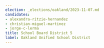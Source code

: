 ```yaml
---
election: _elections/oakland/2023-11-07.md
candidates:
- alexandra-ritzie-hernandez
- christian-miguel-martinez
- jorge-c-lerma
title: School Board District 5
label: Oakland Unified School District
---
```

